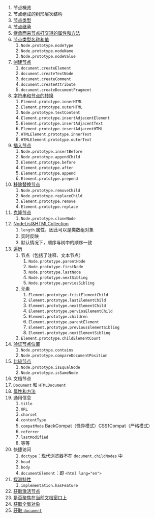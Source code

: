 1. 节点概览
 1. 节点组成的树形层次结构
 2. [节点类型](./nodeType.html)
 3. [节点继承](./extendsFromNode.html)
 4. [继承而来节点打交道的属性和方法](./nodePrototype.html)
 5. [节点类型名称和值](./nodeInfo.html)
 	 1. `Node.prototype.nodeType` 
 	 2. `Node.prototype.nodeName`
 	 3. `Node.prototype.nodeValue`
 6. [创建节点](./createNode.html)
 	 1. `document.createElement`
 	 2. `document.createTextNode`
 	 3. `document.createComment`
 	 4. `document.createAttribute`
 	 5. `document.createDocumentFragment`
 7. [字符串和节点的转换](./stringToNode.html)
     1. `Element.prototype.innerHTML`
     2. `Element.prototype.outerHTML`
     3. `Node.prototype.textContent`  
     4. `Element.prototype.insertAdjacentElement`
	  5. `Element.prototype.insertAdjacentText`
     6. `Element.prototype.insertAdjacentHTML`
     7. `HTMLElement.prototype.innerText`
     8. `HTMLElement.prototype.outerText`
 8. [插入节点](./addOrinsert.html)
     1. `Node.prototype.insertBefore`
     2. `Node.prototype.appendChild`
     3. `Element.prototype.before`
     4. `Element.prototype.after`
     5. `Element.prototype.append`
     6. `Element.prototype.prepend`
 9. [移除替换节点](./removeOrReplace.html) 
     1. `Node.prototype.removeChild`
     2. `Node.prototype.replaceChild`
     3. `Element.prototype.remove`
     4. `Element.prototype.replace`
 10. [克隆节点](./cloneNode.html) 
 	  1. `Node.prototype.cloneNode`
 11. [NodeList&HTMLCollection](./nodeList.html)
     1. `length` 属性，因此可以是类数组对象
     2. 实时反映
     3. 默认情况下，顺序与树中的顺序一致 
 12. [遍历](./bianli.js)
     1. 节点（包括了注释、文本节点）
     	 1. `Node.prototype.parentNode`
     	 2. `Node.prototype.firstNode`
     	 3. `Node.prototype.lastNode`
     	 4. `Node.prototype.nextSibling`
     	 5. `Node.prototype.perviosSibling`
     2. 元素
         1. `Element.prototype.fristElementChild`
         2. `Element.prototype.lastElementChild`
         3. `Element.prototype.nextElementChild`
         4. `Element.prototype.perviosElementChild`
         5. `Element.prototype.children`
         6. `Element.prototype.parentElement`
         7. `Element.prototype.previousElementSibling`
         8. `Element.prototype.nextElementSibling`
     3. `Element.prototype.childElementCount`
 13. [验证节点位置](./containsAndCompare.html)
     1. `Node.prototype.contains`
     2. `Node.prototype.compareDocumentPosition`
 14. [比较节点](./equalNode.html) 
     1. `Node.prototype.isEqualNode`
     2. `Node.prototype.isSameNode`
2. 文档节点
 1. `Document` 和 `HTMLDocument`
 2. [属性和方法](./documentAttr.html)
 3. 通用信息
     1. `title`
     2. `URL`
     3. `charset`
     4. `contentType`
     5. `compatMode` BackCompat（怪异模式）CSS1Compat（严格模式）
     6. `referrer`
     7. `lastModified`
     8. 等等
 4. 快捷访问
     1. `doctype`：现代浏览器不在 `document.childNodes` 中
     2. `head`
     3. `body` 
     4. `documentElement`：即 `<html lang="en">`
 5. [探测特性](./hasFeature.html)
     1. `implementation.hasFeature`
 6. [获取激活节点](./activeElement.html)   
 7. [是否聚焦在当前文档窗口上](./hasFocus.html)
 8. [获取全局对象](./defaultView.html)
 9. [获取 `document`](./ownerDocument.html)